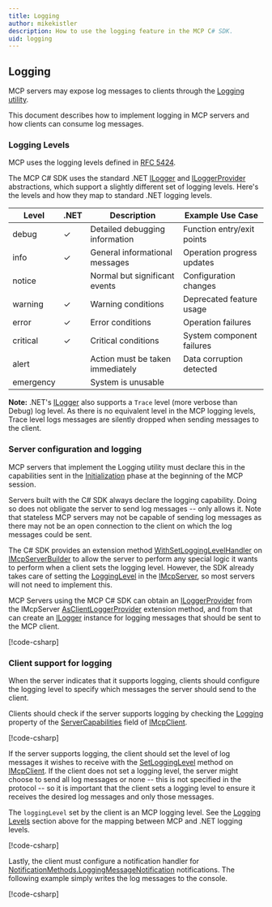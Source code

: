 ```yaml
---
title: Logging
author: mikekistler
description: How to use the logging feature in the MCP C# SDK.
uid: logging
---
```


## Logging

MCP servers may expose log messages to clients through the [Logging utility].

[Logging utility]: https://modelcontextprotocol.io/specification/2025-06-18/server/utilities/logging

This document describes how to implement logging in MCP servers and how clients can consume log messages.

### Logging Levels

MCP uses the logging levels defined in [RFC 5424](https://tools.ietf.org/html/rfc5424).

The MCP C# SDK uses the standard .NET [ILogger] and [ILoggerProvider] abstractions, which support a slightly
different set of logging levels. Here's the levels and how they map to standard .NET logging levels.

| Level     | .NET | Description                       | Example Use Case             |
|-----------|------|-----------------------------------|------------------------------|
| debug     | ✓    | Detailed debugging information    | Function entry/exit points   |
| info      | ✓    | General informational messages    | Operation progress updates   |
| notice    |      | Normal but significant events     | Configuration changes        |
| warning   | ✓    | Warning conditions                | Deprecated feature usage     |
| error     | ✓    | Error conditions                  | Operation failures           |
| critical  | ✓    | Critical conditions               | System component failures    |
| alert     |      | Action must be taken immediately  | Data corruption detected     |
| emergency |      | System is unusable                |                              |

**Note:** .NET's [ILogger] also supports a `Trace` level (more verbose than Debug) log level.
As there is no equivalent level in the MCP logging levels, Trace level logs messages are silently
dropped when sending messages to the client.

[ILogger]: https://learn.microsoft.com/dotnet/api/microsoft.extensions.logging.ilogger
[ILoggerProvider]: https://learn.microsoft.com/dotnet/api/microsoft.extensions.logging.iloggerprovider

### Server configuration and logging

MCP servers that implement the Logging utility must declare this in the capabilities sent in the
[Initialization] phase at the beginning of the MCP session.

[Initialization]: https://modelcontextprotocol.io/specification/2025-06-18/basic/lifecycle#initialization

Servers built with the C# SDK always declare the logging capability. Doing so does not obligate the server
to send log messages -- only allows it. Note that stateless MCP servers may not be capable of sending log
messages as there may not be an open connection to the client on which the log messages could be sent.

The C# SDK provides an extension method [WithSetLoggingLevelHandler] on [IMcpServerBuilder] to allow the
server to perform any special logic it wants to perform when a client sets the logging level. However, the
SDK already takes care of setting the [LoggingLevel] in the [IMcpServer], so most servers will not need to
implement this.

[IMcpServer]: https://modelcontextprotocol.github.io/csharp-sdk/api/ModelContextProtocol.Server.IMcpServer.html
[IMcpServerBuilder]: https://modelcontextprotocol.github.io/csharp-sdk/api/Microsoft.Extensions.DependencyInjection.IMcpServerBuilder.html
[WithSetLoggingLevelHandler]: https://modelcontextprotocol.github.io/csharp-sdk/api/Microsoft.Extensions.DependencyInjection.McpServerBuilderExtensions.html#Microsoft_Extensions_DependencyInjection_McpServerBuilderExtensions_WithSetLoggingLevelHandler_Microsoft_Extensions_DependencyInjection_IMcpServerBuilder_System_Func_ModelContextProtocol_Server_RequestContext_ModelContextProtocol_Protocol_SetLevelRequestParams__System_Threading_CancellationToken_System_Threading_Tasks_ValueTask_ModelContextProtocol_Protocol_EmptyResult___
[LoggingLevel]: https://modelcontextprotocol.github.io/csharp-sdk/api/ModelContextProtocol.Server.IMcpServer.html#ModelContextProtocol_Server_IMcpServer_LoggingLevel

MCP Servers using the MCP C# SDK can obtain an [ILoggerProvider] from the IMcpServer [AsClientLoggerProvider] extension method,
and from that can create an [ILogger] instance for logging messages that should be sent to the MCP client.

[!code-csharp[](samples/server/Tools/LoggingTools.cs?name=snippet_LoggingConfiguration)]

[ILoggerProvider]: https://learn.microsoft.com/dotnet/api/microsoft.extensions.logging.iloggerprovider
[AsClientLoggerProvider]: https://modelcontextprotocol.github.io/csharp-sdk/api/ModelContextProtocol.Server.McpServerExtensions.html#ModelContextProtocol_Server_McpServerExtensions_AsClientLoggerProvider_ModelContextProtocol_Server_IMcpServer_
[ILogger]: https://learn.microsoft.com/dotnet/api/microsoft.extensions.logging.ilogger

### Client support for logging

When the server indicates that it supports logging, clients should configure
the logging level to specify which messages the server should send to the client.

Clients should check if the server supports logging by checking the [Logging] property of the [ServerCapabilities] field of [IMcpClient].

[IMcpClient]: https://modelcontextprotocol.github.io/csharp-sdk/api/ModelContextProtocol.Client.IMcpClient.html
[ServerCapabilities]: https://modelcontextprotocol.github.io/csharp-sdk/api/ModelContextProtocol.Client.IMcpClient.html#ModelContextProtocol_Client_IMcpClient_ServerCapabilities
[Logging]: https://modelcontextprotocol.github.io/csharp-sdk/api/ModelContextProtocol.Protocol.ServerCapabilities.html#ModelContextProtocol_Protocol_ServerCapabilities_Logging

[!code-csharp[](samples/client/Program.cs?name=snippet_LoggingCapabilities)]

If the server supports logging, the client should set the level of log messages it wishes to receive with
the [SetLoggingLevel] method on [IMcpClient]. If the client does not set a logging level, the server might choose
to send all log messages or none -- this is not specified in the protocol -- so it is important that the client
sets a logging level to ensure it receives the desired log messages and only those messages.

The `loggingLevel` set by the client is an MCP logging level.
See the [Logging Levels](#logging-levels) section above for the mapping between MCP and .NET logging levels.

[SetLoggingLevel]: https://modelcontextprotocol.github.io/csharp-sdk/api/ModelContextProtocol.Client.McpClientExtensions.html#ModelContextProtocol_Client_McpClientExtensions_SetLoggingLevel_ModelContextProtocol_Client_IMcpClient_Microsoft_Extensions_Logging_LogLevel_System_Threading_CancellationToken_

[!code-csharp[](samples/client/Program.cs?name=snippet_LoggingLevel)]

Lastly, the client must configure a notification handler for [NotificationMethods.LoggingMessageNotification] notifications.
The following example simply writes the log messages to the console.

[NotificationMethods.LoggingMessageNotification]: https://modelcontextprotocol.github.io/csharp-sdk/api/ModelContextProtocol.Protocol.NotificationMethods.html#ModelContextProtocol_Protocol_NotificationMethods_LoggingMessageNotification

[!code-csharp[](samples/client/Program.cs?name=snippet_LoggingHandler)]
